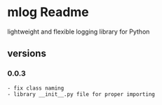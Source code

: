 # mlog Readme
lightweight and flexible logging library for Python



## versions

### 0.0.3
```console
- fix class naming
- library __init__.py file for proper importing
```